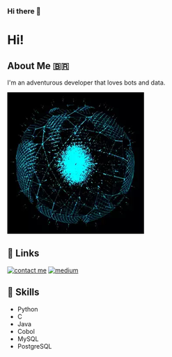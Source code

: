 ### Hi there 👋


# Hi!




## About Me :brazil:
I'm an adventurous developer that loves bots and data.

![](jeif.gif)

  
## 🔗 Links


[![contact me](https://img.shields.io/badge/Tutanota-840010?style=for-the-badge&logo=Tutanota&logoColor=white)](mailto:minhadona@tuta.io?subject=GitHub)
[![medium](https://img.shields.io/badge/Medium-12100E?style=for-the-badge&logo=medium&logoColor=white)](https://minhadona.medium.com/) 
  
## :robot: Skills
+ Python
+ C
+ Java
+ Cobol
+ MySQL
+ PostgreSQL
